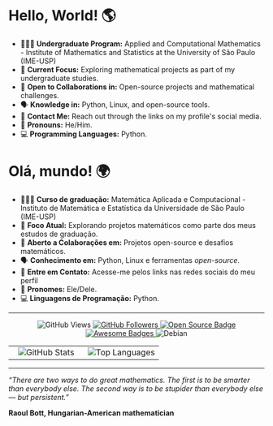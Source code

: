 # Hello, World! 🌎
- 🧑🏽‍🎓 **Undergraduate Program:** Applied and Computational Mathematics - Institute of Mathematics and Statistics at the University of São Paulo (IME-USP)
- 🎯 **Current Focus:** Exploring mathematical projects as part of my undergraduate studies.
- 🤝 **Open to Collaborations in:** Open-source projects and mathematical challenges.
- 🗣️ **Knowledge in:** Python, Linux, and open-source tools.
- 📧 **Contact Me:** Reach out through the links on my profile's social media.
- 🌟 **Pronouns:** He/Him.
- 💻 **Programming Languages:** Python.

# Olá, mundo! 🌍
- 🧑🏽‍🎓 **Curso de graduação:** Matemática Aplicada e Computacional - Instituto de Matemática e Estatística da Universidade de São Paulo (IME-USP)
- 🎯 **Foco Atual:** Explorando projetos matemáticos como parte dos meus estudos de graduação.
- 🤝 **Aberto a Colaborações em:** Projetos open-source e desafios matemáticos.
- 🗣️ **Conhecimento em:** Python, Linux e ferramentas *open-source*.
- 📧 **Entre em Contato:** Acesse-me pelos links nas redes sociais do meu perfil
- 🌟 **Pronomes:** Ele/Dele.
- 💻 **Linguagens de Programação:** Python.


---

<p align="center">
    <img src="https://views.whatilearened.today/views/github/lucasamtaylor01/views.svg" alt="GitHub Views"/>
    <a href="https://github.com/lucasamtaylor01/">
        <img src="https://img.shields.io/github/followers/lucasamtaylor01?color=%234CC61E&label=GitHub%20Followers%20%3A" alt="GitHub Followers"/>
    </a>
    <a href="https://github.com/lucasamtaylor01?tab=repositories">
        <img src="https://badges.frapsoft.com/os/v2/open-source.svg?v=103" alt="Open Source Badge"/>
    </a>
    <a href="https://github.com/Naereen/badges">
        <img src="https://img.shields.io/badge/badges-awesome-green.svg" alt="Awesome Badges"/>
    </a>
    <img src="https://img.shields.io/badge/Os-Debian-a80030" alt="Debian"/>
</p>

<table align="center">
  <tr>
    <td align="center" style="width: 50%;">
      <img src="https://github-readme-stats.vercel.app/api/?username=lucasamtaylor01&show_icons=true&title_color=fffffff&icon_color=000000&text_color=000000" alt="GitHub Stats"/>
    </td>
    <td align="center" style="width: 50%;">
      <img src="https://github-readme-stats.anuraghazra1.vercel.app/api/top-langs/?username=lucasamtaylor01" alt="Top Languages"/>
    </td>
  </tr>
</table>

---

*“There are two ways to do great mathematics. The first is to be smarter than everybody else. The second way is to be stupider than everybody else — but persistent.”*

**Raoul Bott, Hungarian-American mathematician**
